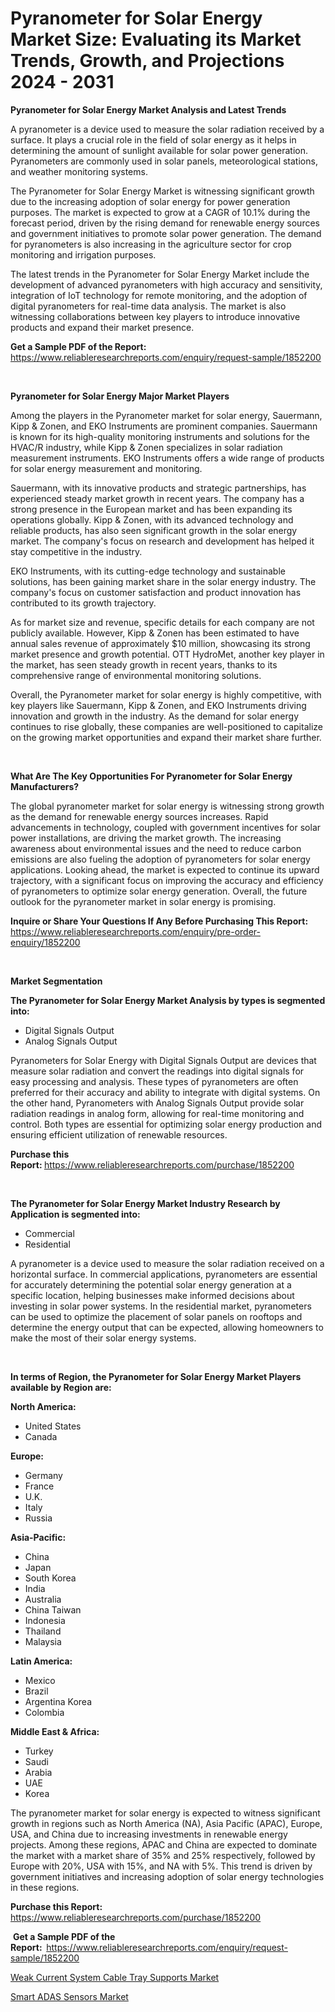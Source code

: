 <p><h1>Pyranometer for Solar Energy Market Size: Evaluating its Market Trends, Growth, and Projections 2024 - 2031</h1></p><p><strong>Pyranometer for Solar Energy Market Analysis and Latest Trends</strong></p>
<p><p>A pyranometer is a device used to measure the solar radiation received by a surface. It plays a crucial role in the field of solar energy as it helps in determining the amount of sunlight available for solar power generation. Pyranometers are commonly used in solar panels, meteorological stations, and weather monitoring systems.</p><p>The Pyranometer for Solar Energy Market is witnessing significant growth due to the increasing adoption of solar energy for power generation purposes. The market is expected to grow at a CAGR of 10.1% during the forecast period, driven by the rising demand for renewable energy sources and government initiatives to promote solar power generation. The demand for pyranometers is also increasing in the agriculture sector for crop monitoring and irrigation purposes.</p><p>The latest trends in the Pyranometer for Solar Energy Market include the development of advanced pyranometers with high accuracy and sensitivity, integration of IoT technology for remote monitoring, and the adoption of digital pyranometers for real-time data analysis. The market is also witnessing collaborations between key players to introduce innovative products and expand their market presence.</p></p>
<p><strong>Get a Sample PDF of the Report:&nbsp;</strong> <a href="https://www.reliableresearchreports.com/enquiry/request-sample/1852200">https://www.reliableresearchreports.com/enquiry/request-sample/1852200</a></p>
<p>&nbsp;</p>
<p><strong>Pyranometer for Solar Energy Major Market Players</strong></p>
<p><p>Among the players in the Pyranometer market for solar energy, Sauermann, Kipp & Zonen, and EKO Instruments are prominent companies. Sauermann is known for its high-quality monitoring instruments and solutions for the HVAC/R industry, while Kipp & Zonen specializes in solar radiation measurement instruments. EKO Instruments offers a wide range of products for solar energy measurement and monitoring.</p><p>Sauermann, with its innovative products and strategic partnerships, has experienced steady market growth in recent years. The company has a strong presence in the European market and has been expanding its operations globally. Kipp & Zonen, with its advanced technology and reliable products, has also seen significant growth in the solar energy market. The company's focus on research and development has helped it stay competitive in the industry.</p><p>EKO Instruments, with its cutting-edge technology and sustainable solutions, has been gaining market share in the solar energy industry. The company's focus on customer satisfaction and product innovation has contributed to its growth trajectory.</p><p>As for market size and revenue, specific details for each company are not publicly available. However, Kipp & Zonen has been estimated to have annual sales revenue of approximately $10 million, showcasing its strong market presence and growth potential. OTT HydroMet, another key player in the market, has seen steady growth in recent years, thanks to its comprehensive range of environmental monitoring solutions.</p><p>Overall, the Pyranometer market for solar energy is highly competitive, with key players like Sauermann, Kipp & Zonen, and EKO Instruments driving innovation and growth in the industry. As the demand for solar energy continues to rise globally, these companies are well-positioned to capitalize on the growing market opportunities and expand their market share further.</p></p>
<p>&nbsp;</p>
<p><strong>What Are The Key Opportunities For Pyranometer for Solar Energy Manufacturers?</strong></p>
<p><p>The global pyranometer market for solar energy is witnessing strong growth as the demand for renewable energy sources increases. Rapid advancements in technology, coupled with government incentives for solar power installations, are driving the market growth. The increasing awareness about environmental issues and the need to reduce carbon emissions are also fueling the adoption of pyranometers for solar energy applications. Looking ahead, the market is expected to continue its upward trajectory, with a significant focus on improving the accuracy and efficiency of pyranometers to optimize solar energy generation. Overall, the future outlook for the pyranometer market in solar energy is promising.</p></p>
<p><strong>Inquire or Share Your Questions If Any Before Purchasing This Report:</strong> <a href="https://www.reliableresearchreports.com/enquiry/pre-order-enquiry/1852200">https://www.reliableresearchreports.com/enquiry/pre-order-enquiry/1852200</a></p>
<p>&nbsp;</p>
<p><strong>Market Segmentation</strong></p>
<p><strong>The Pyranometer for Solar Energy Market Analysis by types is segmented into:</strong></p>
<p><ul><li>Digital Signals Output</li><li>Analog Signals Output</li></ul></p>
<p><p>Pyranometers for Solar Energy with Digital Signals Output are devices that measure solar radiation and convert the readings into digital signals for easy processing and analysis. These types of pyranometers are often preferred for their accuracy and ability to integrate with digital systems. On the other hand, Pyranometers with Analog Signals Output provide solar radiation readings in analog form, allowing for real-time monitoring and control. Both types are essential for optimizing solar energy production and ensuring efficient utilization of renewable resources.</p></p>
<p><strong>Purchase this Report:&nbsp;</strong><a href="https://www.reliableresearchreports.com/purchase/1852200">https://www.reliableresearchreports.com/purchase/1852200</a></p>
<p>&nbsp;</p>
<p><strong>The Pyranometer for Solar Energy Market Industry Research by Application is segmented into:</strong></p>
<p><ul><li>Commercial</li><li>Residential</li></ul></p>
<p><p>A pyranometer is a device used to measure the solar radiation received on a horizontal surface. In commercial applications, pyranometers are essential for accurately determining the potential solar energy generation at a specific location, helping businesses make informed decisions about investing in solar power systems. In the residential market, pyranometers can be used to optimize the placement of solar panels on rooftops and determine the energy output that can be expected, allowing homeowners to make the most of their solar energy systems.</p></p>
<p>&nbsp;</p>
<p><strong>In terms of Region, the Pyranometer for Solar Energy Market Players available by Region are:</strong></p>
<p>
    <p> <strong> North America: </strong>
        <ul>
            <li>United States</li>
            <li>Canada</li>
        </ul>
        </p> 
    <p> <strong> Europe: </strong>
        <ul>
            <li>Germany</li>
            <li>France</li>
            <li>U.K.</li>
            <li>Italy</li>
            <li>Russia</li>
        </ul>
        </p> 
    <p> <strong> Asia-Pacific: </strong>
        <ul>
            <li>China</li>
            <li>Japan</li>
            <li>South Korea</li>
            <li>India</li>
            <li>Australia</li>
            <li>China Taiwan</li>
            <li>Indonesia</li>
            <li>Thailand</li>
            <li>Malaysia</li>
        </ul>
        </p> 
    <p> <strong> Latin America: </strong>
        <ul>
            <li>Mexico</li>
            <li>Brazil</li>
            <li>Argentina Korea</li>
            <li>Colombia</li>
        </ul>
        </p> 
    <p> <strong> Middle East & Africa: </strong>
        <ul>
            <li>Turkey</li>
            <li>Saudi</li>
            <li>Arabia</li>
            <li>UAE</li>
            <li>Korea</li>
        </ul>
    </p>
    </p>
<p><p>The pyranometer market for solar energy is expected to witness significant growth in regions such as North America (NA), Asia Pacific (APAC), Europe, USA, and China due to increasing investments in renewable energy projects. Among these regions, APAC and China are expected to dominate the market with a market share of 35% and 25% respectively, followed by Europe with 20%, USA with 15%, and NA with 5%. This trend is driven by government initiatives and increasing adoption of solar energy technologies in these regions.</p></p>
<p><strong>Purchase this Report: </strong><a href="https://www.reliableresearchreports.com/purchase/1852200">https://www.reliableresearchreports.com/purchase/1852200</a></p>
<p>&nbsp;<strong>Get a Sample PDF of the Report:&nbsp;&nbsp;</strong><a href="https://www.reliableresearchreports.com/enquiry/request-sample/1852200">https://www.reliableresearchreports.com/enquiry/request-sample/1852200</a></p>
<p><strong></strong></p>
<p><p><a href="https://issuu.com/reportprime-2/docs/weak-current-system-cable-tray-supports-market-siz">Weak Current System Cable Tray Supports Market</a></p><p><a href="https://issuu.com/reportprime-2/docs/smart-adas-sensors-market-size-2030.pptx">Smart ADAS Sensors Market</a></p></p>
